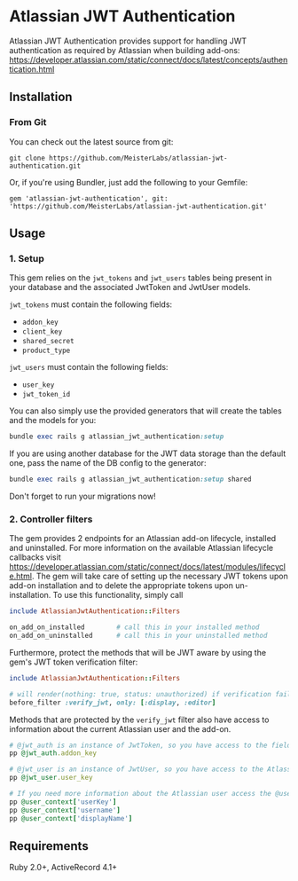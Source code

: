# Atlassian JWT Authentication

Atlassian JWT Authentication provides support for handling JWT authentication as required by
 Atlassian when building add-ons: https://developer.atlassian.com/static/connect/docs/latest/concepts/authentication.html

## Installation

### From Git

You can check out the latest source from git:

    git clone https://github.com/MeisterLabs/atlassian-jwt-authentication.git

Or, if you're using Bundler, just add the following to your Gemfile:

    gem 'atlassian-jwt-authentication', git: 'https://github.com/MeisterLabs/atlassian-jwt-authentication.git'

## Usage

### 1. Setup

This gem relies on the `jwt_tokens` and `jwt_users` tables being present in your database and 
the associated JwtToken and JwtUser models.

`jwt_tokens` must contain the following fields:

* `addon_key`
* `client_key`
* `shared_secret`
* `product_type`

`jwt_users` must contain the following fields:
* `user_key`
* `jwt_token_id`

You can also simply use the provided generators that will create the tables and the models for you:

```ruby
bundle exec rails g atlassian_jwt_authentication:setup
```

If you are using another database for the JWT data storage than the default one, pass the name of the DB config to the generator:
```ruby
bundle exec rails g atlassian_jwt_authentication:setup shared
```

Don't forget to run your migrations now!

### 2. Controller filters

The gem provides 2 endpoints for an Atlassian add-on lifecycle, installed and uninstalled. 
For more information on the available Atlassian lifecycle callbacks visit https://developer.atlassian.com/static/connect/docs/latest/modules/lifecycle.html.
The gem will take care of setting up the necessary JWT tokens upon add-on installation and to
delete the appropriate tokens upon un-installation. To use this functionality, simply call
 
```ruby
include AtlassianJwtAuthentication::Filters

on_add_on_installed        # call this in your installed method
on_add_on_uninstalled      # call this in your uninstalled method
```
 
Furthermore, protect the methods that will be JWT aware by using the gem's
JWT token verification filter:

```ruby
include AtlassianJwtAuthentication::Filters

# will render(nothing: true, status: unauthorized) if verification fails
before_filter :verify_jwt, only: [:display, :editor]   
```

Methods that are protected by the `verify_jwt` filter also have access to information
about the current Atlassian user and the add-on.
```ruby
# @jwt_auth is an instance of JwtToken, so you have access to the fields described above
pp @jwt_auth.addon_key

# @jwt_user is an instance of JwtUser, so you have access to the Atlassian user_key
pp @jwt_user.user_key

# If you need more information about the Atlassian user access the @user_context hash
pp @user_context['userKey']
pp @user_context['username']
pp @user_context['displayName']
```

## Requirements

Ruby 2.0+, ActiveRecord 4.1+